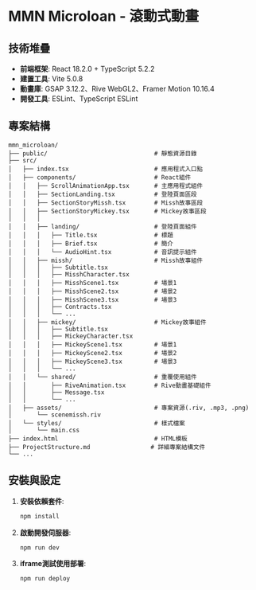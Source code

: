 # MMN Microloan - 滾動式動畫

## 技術堆疊

- **前端框架**: React 18.2.0 + TypeScript 5.2.2
- **建置工具**: Vite 5.0.8
- **動畫庫**: GSAP 3.12.2、Rive WebGL2、Framer Motion 10.16.4
- **開發工具**: ESLint、TypeScript ESLint

## 專案結構

```
mmn_microloan/
├── public/                              # 靜態資源目錄
├── src/
│   ├── index.tsx                        # 應用程式入口點
│   ├── components/                      # React組件
│   │   ├── ScrollAnimationApp.tsx       # 主應用程式組件
│   │   ├── SectionLanding.tsx           # 登陸頁面區段
│   │   ├── SectionStoryMissh.tsx        # Missh故事區段
│   │   ├── SectionStoryMickey.tsx       # Mickey故事區段
│   │   │
│   │   ├── landing/                     # 登陸頁面組件
│   │   │   ├── Title.tsx                # 標題
│   │   │   ├── Brief.tsx                # 簡介
│   │   │   └── AudioHint.tsx            # 音訊提示組件
│   │   ├── missh/                       # Missh故事組件
│   │   │   ├── Subtitle.tsx
│   │   │   ├── MisshCharacter.tsx
│   │   │   ├── MisshScene1.tsx          # 場景1
│   │   │   ├── MisshScene2.tsx          # 場景2
│   │   │   ├── MisshScene3.tsx          # 場景3
│   │   │   ├── Contracts.tsx
│   │   │   └── ...
│   │   ├── mickey/                      # Mickey故事組件
│   │   │   ├── Subtitle.tsx             
│   │   │   ├── MickeyCharacter.tsx      
│   │   │   ├── MickeyScene1.tsx         # 場景1
│   │   │   ├── MickeyScene2.tsx         # 場景2
│   │   │   ├── MickeyScene3.tsx         # 場景3
│   │   │   └── ...
│   │   └── shared/                      # 重覆使用組件
│   │       ├── RiveAnimation.tsx        # Rive動畫基礎組件
│   │       ├── Message.tsx              
│   │       └── ...      
│   ├── assets/                          # 專案資源(.riv, .mp3, .png)
│       └── scenemissh.riv
│   └── styles/                          # 樣式檔案
│       └── main.css
├── index.html                           # HTML模板
├── ProjectStructure.md                 # 詳細專案結構文件
└── ...
```

## 安裝與設定

1. **安裝依賴套件**:
   ```bash
   npm install
   ```

2. **啟動開發伺服器**:
   ```bash
   npm run dev

4. **iframe測試使用部署**:
   ```bash
   npm run deploy
   ```
